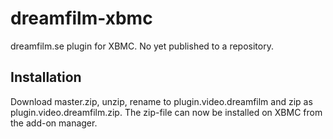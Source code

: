 dreamfilm-xbmc
==============
dreamfilm.se plugin for XBMC. No yet published to a repository.

Installation
------------
Download master.zip, unzip, rename to plugin.video.dreamfilm and zip as plugin.video.dreamfilm.zip.
The zip-file can now be installed on XBMC from the add-on manager.


